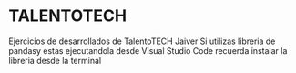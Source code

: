 # TALENTOTECH
Ejercicios de desarrollados de TalentoTECH Jaiver
Si utilizas libreria de pandasy estas ejecutandola desde Visual Studio Code recuerda instalar la libreria desde la terminal